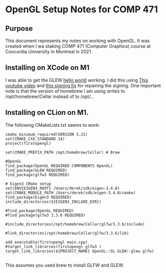 # OpenGL Setup Notes for COMP 471 
## Purpose 
This document represents my notes on working with OpenGL.  It was created when I wa staking COMP 471 (Computer Graphics) course at Concordia University in Montreal in 2021.  

## Installing on XCode on M1 
I was able to get the GLEW [hello world](https://www.glfw.org/documentation.html) working.  I did this using [This youtube video](https://www.youtube.com/watch?v=MHlbNbWlrIM) and [this signing fix](https://stackoverflow.com/questions/61925299/trying-to-setup-xcode-with-opengl) for repairing the signing.  One important note is that the version of homebrew I am using writes to /opt/homebrew/Cellar instead of to /opt/... 


## Installing on CLion on M1.  
The following CMakeLists.txt seems to work:  
```
cmake_minimum_required(VERSION 3.21)
set(CMAKE_CXX_STANDARD 14)
project(firstopengl)

set(CMAKE_PREFIX_PATH /opt/homebrew/Cellar) # Brew

#OpenGL
find_package(OpenGL REQUIRED COMPONENTS OpenGL)
find_package(GLEW REQUIRED)
find_package(glfw3 REQUIRED)

# Eigen3 CMake setup
set(ENV{EIGEN3_ROOT} /Users/derek/sdk/eigen-3.4.0)
set(CMAKE_MODULE_PATH /Users/derek/sdk/eigen-3.4.0/cmake)
find_package(Eigen3 REQUIRED)
include_directories(${EIGEN3_INCLUDE_DIR})

#find_package(OpenGL REQUIRED)
#find_package(glfw3 3.3.6 REQUIRED)

#include_directories(/opt/homebrew/Cellar/glfw/3.3.6/include)

#link_directories(/opt/homebrew/Cellar/glfw/3.3.6/lib)

add_executable(firstopengl main.cpp)
#target_link_libraries(firstopengl glfw3 )
target_link_libraries(${PROJECT_NAME} OpenGL::GL GLEW::glew glfw)


```
This assumes you used brew to install GLFW and GLEW.
